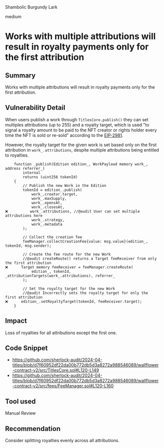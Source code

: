 Shambolic Burgundy Lark

medium

# Works with multiple attributions will result in royalty payments only for the first attribution

## Summary

Works with multiple attributions will result in royalty payments only for the first attribution.

## Vulnerability Detail

When users publish a work through `TitlesCore.publish()` they can set multiples attributions (up to 255) and a royalty target, which is used "to signal a royalty amount to be paid to the NFT creator or rights holder every time the NFT is sold or re-sold" according to the [EIP-2981](https://eips.ethereum.org/EIPS/eip-2981).

However, the royalty target for the given work is set based only on the first attribution in `work_.attributions`, despite multiple attributions being entitled to royalties.

```solidity
    function _publish(Edition edition_, WorkPayload memory work_, address referrer_)
        internal
        returns (uint256 tokenId)
    {
        // Publish the new Work in the Edition
        tokenId = edition_.publish(
            work_.creator.target,
            work_.maxSupply,
            work_.opensAt,
            work_.closesAt,
❌          work_.attributions, //@audit User can set multiple attributions here
            work_.strategy,
            work_.metadata
        );

        // Collect the creation fee
        feeManager.collectCreationFee{value: msg.value}(edition_, tokenId, msg.sender);

        // Create the fee route for the new Work
        //@audit createRoute() returns a Target feeReceiver from only the first attribution
❌      Target memory feeReceiver = feeManager.createRoute(
            edition_, tokenId, _attributionTargets(work_.attributions), referrer_
        );

        // Set the royalty target for the new Work
        //@audit Incorrectly sets the royalty target for only the first attribution
❌      edition_.setRoyaltyTarget(tokenId, feeReceiver.target);
    }
```

## Impact

Loss of royalties for all attributions except the first one.

## Code Snippet

- https://github.com/sherlock-audit/2024-04-titles/blob/d7f60952df22da00b772db5d3a8272a988546089/wallflower-contract-v2/src/TitlesCore.sol#L120-L149
- https://github.com/sherlock-audit/2024-04-titles/blob/d7f60952df22da00b772db5d3a8272a988546089/wallflower-contract-v2/src/fees/FeeManager.sol#L120-L160

## Tool used

Manual Review

## Recommendation

Consider splitting royalties evenly across all attributions.